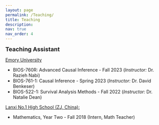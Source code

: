 ```yaml
---
layout: page
permalink: /Teaching/
title: Teaching
description:
nav: true
nav_order: 4
---
```

<b><font size="4">Teaching Assistant</font></b>

<u>Emory University</u>

- BIOS-760R: Advanced Causal Inference - Fall 2023 (*Instructor:* Dr. Razieh Nabi)
- BIOS-761-1: Causal Inference - Spring 2023 (*Instructor:* Dr. David Benkeser)
- BIOS-522-1: Survival Analysis Methods - Fall 2022 (*Instructor:* Dr. Natalie Dean)



<u>Lanxi No.1 High School (ZJ, China):</u>

- Mathematics, Year Two - Fall 2018 (Intern, Math Teacher)

